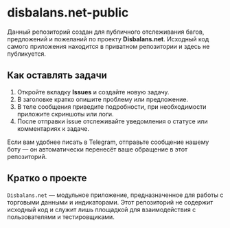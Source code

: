 # disbalans.net-public

Данный репозиторий создан для публичного отслеживания багов, предложений и пожеланий по проекту **Disbalans.net**. Исходный код самого приложения находится в приватном репозитории и здесь не публикуется.

## Как оставлять задачи

1. Откройте вкладку **Issues** и создайте новую задачу. 
2. В заголовке кратко опишите проблему или предложение.
3. В теле сообщения приведите подробности, при необходимости приложите скриншоты или логи.
4. После отправки issue отслеживайте уведомления о статусе или комментариях к задаче.

Если вам удобнее писать в Telegram, отправьте сообщение нашему боту — он автоматически перенесёт ваше обращение в этот репозиторий.

## Кратко о проекте

`Disbalans.net` — модульное приложение, предназначенное для работы с торговыми данными и индикаторами. Этот репозиторий не содержит исходный код и служит лишь площадкой для взаимодействия с пользователями и тестировщиками.
